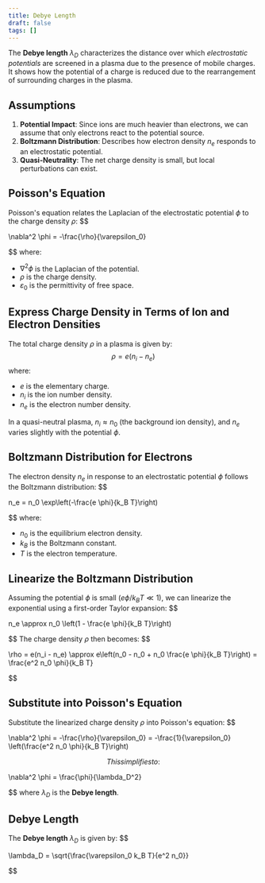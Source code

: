 ```yaml
---
title: Debye Length
draft: false
tags: []
---
```

The **Debye length** $\lambda_D$ characterizes the distance over which *electrostatic potentials* are screened in a plasma due to the presence of mobile charges. It shows how the potential of a charge is reduced due to the rearrangement of surrounding charges in the plasma.
## Assumptions
1. **Potential Impact**: Since ions are much heavier than electrons, we can assume that only electrons react to the potential source. 
2. **Boltzmann Distribution**: Describes how electron density $n_e$ responds to an electrostatic potential.
3. **Quasi-Neutrality**: The net charge density is small, but local perturbations can exist. 
## Poisson's Equation
Poisson's equation relates the Laplacian of the electrostatic potential $\phi$ to the charge density $\rho$:
$$

\nabla^2 \phi = -\frac{\rho}{\varepsilon_0}

$$
where:
- $\nabla^2 \phi$ is the Laplacian of the potential.
- $\rho$ is the charge density.
- $\varepsilon_0$ is the permittivity of free space.  
## Express Charge Density in Terms of Ion and Electron Densities
The total charge density $\rho$ in a plasma is given by:
$$\rho = e(n_i - n_e) $$
where:
- $e$ is the elementary charge.
- $n_i$ is the ion number density.
- $n_e$ is the electron number density.

In a quasi-neutral plasma, $n_i \approx n_0$ (the background ion density), and $n_e$ varies slightly with the potential $\phi$.
## Boltzmann Distribution for Electrons
The electron density $n_e$ in response to an electrostatic potential $\phi$ follows the Boltzmann distribution:
$$

n_e = n_0 \exp\left(-\frac{e \phi}{k_B T}\right)

$$
where:
- $n_0$ is the equilibrium electron density.
- $k_B$ is the Boltzmann constant.
- $T$ is the electron temperature.
## Linearize the Boltzmann Distribution

Assuming the potential $\phi$ is small ($e \phi / k_B T \ll 1$), we can linearize the exponential using a first-order Taylor expansion:
$$

n_e \approx n_0 \left(1 - \frac{e \phi}{k_B T}\right)

$$
The charge density $\rho$ then becomes:
$$

\rho = e(n_i - n_e) \approx e\left(n_0 - n_0 + n_0 \frac{e \phi}{k_B T}\right) = \frac{e^2 n_0 \phi}{k_B T}

$$
## Substitute into Poisson's Equation
Substitute the linearized charge density $\rho$ into Poisson's equation:
$$

\nabla^2 \phi = -\frac{\rho}{\varepsilon_0} = -\frac{1}{\varepsilon_0} \left(\frac{e^2 n_0 \phi}{k_B T}\right)

$$
This simplifies to:
$$

\nabla^2 \phi = \frac{\phi}{\lambda_D^2}

$$
where $\lambda_D$ is the **Debye length**.
## Debye Length
The **Debye length** $\lambda_D$ is given by:
$$

\lambda_D = \sqrt{\frac{\varepsilon_0 k_B T}{e^2 n_0}}

$$